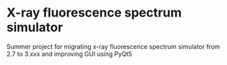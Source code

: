 # X-ray fluorescence spectrum simulator

Summer project for migrating x-ray fluorescence spectrum simulator from 2.7 to 3.xxx and improving GUI using PyQt5
